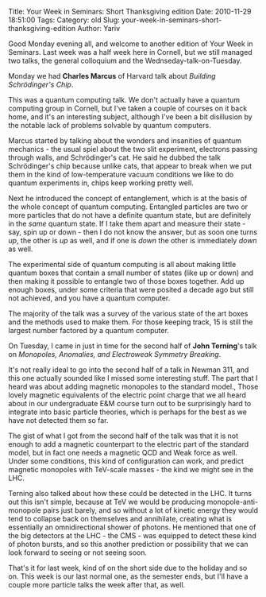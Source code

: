 Title: Your Week in Seminars: Short Thanksgiving edition
Date: 2010-11-29 18:51:00
Tags: 
Category: old
Slug: your-week-in-seminars-short-thanksgiving-edition
Author: Yariv

Good Monday evening all, and welcome to another edition of Your Week in Seminars. Last week was a half week here in Cornell, but we still managed two talks, the general colloquium and the Wednseday-talk-on-Tuesday.

<a name='more'></a>

Monday we had <span style="font-weight: bold;"> Charles Marcus</span> of Harvard talk about <span style="font-style: italic;">Building Schrödinger's Chip</span>.

This was a quantum computing talk. We don't actually have a quantum computing group in Cornell, but I've taken a couple of courses on it back home, and it's an interesting subject, although I've been a bit disillusion by the notable lack of problems solvable by quantum computers.

Marcus started by talking about the wonders and insanities of quantum mechanics - the usual spiel about the two slit experiment, electrons passing through walls, and Schrödinger's cat. He said he dubbed the talk Schrödinger's chip because unlike cats, that appear to break when we put them in the kind of low-temperature vacuum conditions we like to do quantum experiments in, chips keep working pretty well.

Next he introduced the concept of entanglement, which is at the basis of the whole concept of quantum computing. Entangled particles are two or more particles that do not have a definite quantum state, but are definitely in the <span style="font-style: italic;">same</span> quantum state. If I take them apart and measure their state - say, spin up or down - then I do not know the answer, but as soon one turns <span style="font-style: italic;">up</span>, the other is <span style="font-style: italic;">up</span> as well, and if one is <span style="font-style: italic;">down</span> the other is immediately <span style="font-style: italic;">down</span> as well.

The experimental side of quantum computing is all about making little quantum boxes that contain a small number of states (like up or down) and then making it possible to entangle two of those boxes together. Add up enough boxes, under some criteria that were posited a decade ago but still not achieved, and you have a quantum computer.

The majority of the talk was a survey of the various state of the art boxes and the methods used to make them. For those keeping track, 15 is still the largest number factored by a quantum computer.


On Tuesday, I came in just in time for the second half of <span style="font-weight: bold;">John Terning</span>'s talk on <span style="font-style: italic;">Monopoles, Anomalies, and Electroweak Symmetry Breaking</span>.

It's not really ideal to go into the second half of a talk in Newman 311, and this one actually sounded like I missed some interesting stuff. The part that I heard was about adding magnetic monopoles to the standard model., Those lovely magnetic equivalents of the electric point charge that we all heard about in our undergraduate E&amp;M course turn out to be surprisingly hard to integrate into basic particle theories, which is perhaps for the best as we have not detected them so far.

The gist of what I got from the second half of the talk was that it is not enough to add a magnetic counterpart to the electric part of the standard model, but in fact one needs a magnetic QCD and Weak force as well. Under some conditions, this kind of configuration can work, and predict magnetic monopoles with TeV-scale masses - the kind we might see in the LHC.

Terning also talked about how these could be detected in the LHC. It turns out this isn't simple, because at TeV we would be producing monopole-anti-monopole  pairs just barely, and so without a lot of kinetic energy they would tend to collapse back on themselves and annihilate, creating what is essentially an omnidirectional shower of photons. He mentioned that one of the big detectors at the LHC - the CMS - was equipped to detect these kind of photon bursts, and so this another prediction or possibility that we can look forward to seeing or not seeing soon.


That's it for last week, kind of on the short side due to the holiday and so on. This week  is our last normal one, as the semester ends, but I'll have a couple more particle talks the week after that, as well.
